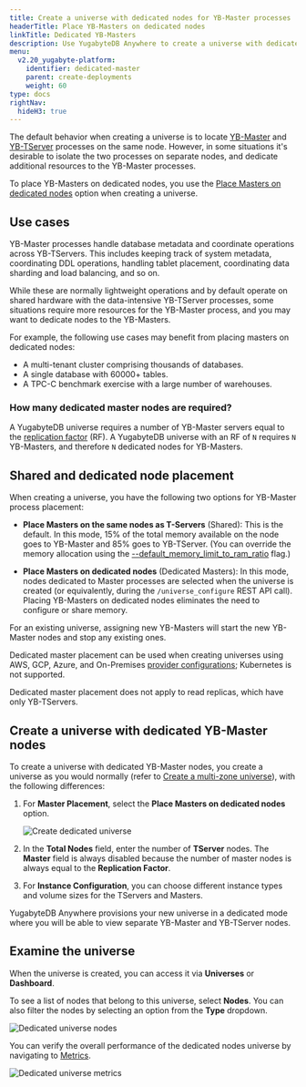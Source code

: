 ```yaml
---
title: Create a universe with dedicated nodes for YB-Master processes
headerTitle: Place YB-Masters on dedicated nodes
linkTitle: Dedicated YB-Masters
description: Use YugabyteDB Anywhere to create a universe with dedicated YB-Master nodes.
menu:
  v2.20_yugabyte-platform:
    identifier: dedicated-master
    parent: create-deployments
    weight: 60
type: docs
rightNav:
  hideH3: true
---
```


The default behavior when creating a universe is to locate [YB-Master](../../../architecture/yb-master/) and [YB-TServer](../../../architecture/yb-tserver/) processes on the same node. However, in some situations it's desirable to isolate the two processes on separate nodes, and dedicate additional resources to the YB-Master processes.

To place YB-Masters on dedicated nodes, you use the [Place Masters on dedicated nodes](#shared-and-dedicated-node-placement) option when creating a universe.

## Use cases

YB-Master processes handle database metadata and coordinate operations across YB-TServers. This includes keeping track of system metadata, coordinating DDL operations, handling tablet placement, coordinating data sharding and load balancing, and so on.

While these are normally lightweight operations and by default operate on shared hardware with the data-intensive YB-TServer processes, some situations require more resources for the YB-Master process, and you may want to dedicate nodes to the YB-Masters.

For example, the following use cases may benefit from placing masters on dedicated nodes:

- A multi-tenant cluster comprising thousands of databases.
- A single database with 60000+ tables.
- A TPC-C benchmark exercise with a large number of warehouses.

### How many dedicated master nodes are required?

A YugabyteDB universe requires a number of YB-Master servers equal to the [replication factor](../../../architecture/docdb-replication/replication/#replication-factor) (RF). A YugabyteDB universe with an RF of `N` requires `N` YB-Masters, and therefore `N` dedicated nodes for YB-Masters.

## Shared and dedicated node placement

When creating a universe, you have the following two options for YB-Master process placement:

- **Place Masters on the same nodes as T-Servers** (Shared): This is the default. In this mode, 15% of the total memory available on the node goes to YB-Master and 85% goes to YB-TServer. (You can override the memory allocation using the [--default_memory_limit_to_ram_ratio](../../../reference/configuration/yb-tserver/#default-memory-limit-to-ram-ratio) flag.)

- **Place Masters on dedicated nodes** (Dedicated Masters): In this mode, nodes dedicated to Master processes are selected when the universe is created (or equivalently, during the `/universe_configure` REST API call). Placing YB-Masters on dedicated nodes eliminates the need to configure or share memory.

For an existing universe, assigning new YB-Masters will start the new YB-Master nodes and stop any existing ones.

Dedicated master placement can be used when creating universes using AWS, GCP, Azure, and On-Premises [provider configurations](../../configure-yugabyte-platform/); Kubernetes is not supported.

Dedicated master placement does not apply to read replicas, which have only YB-TServers.

## Create a universe with dedicated YB-Master nodes

To create a universe with dedicated YB-Master nodes, you create a universe as you would normally (refer to [Create a multi-zone universe](../create-universe-multi-zone/)), with the following differences:

1. For **Master Placement**, select the **Place Masters on dedicated nodes** option.

    ![Create dedicated universe](/images/yp/create-deployments/create-dedicated-universe.png)

1. In the **Total Nodes** field, enter the number of **TServer** nodes. The **Master** field is always disabled because the number of master nodes is always equal to the **Replication Factor**.

1. For **Instance Configuration**, you can choose different instance types and volume sizes for the TServers and Masters.

YugabyteDB Anywhere provisions your new universe in a dedicated mode where you will be able to view separate YB-Master and YB-TServer nodes.

## Examine the universe

When the universe is created, you can access it via **Universes** or **Dashboard**.

To see a list of nodes that belong to this universe, select **Nodes**. You can also filter the nodes by selecting an option from the **Type** dropdown.

![Dedicated universe nodes](/images/yp/create-deployments/dedicated-universe-nodes.png)

You can verify the overall performance of the dedicated nodes universe by navigating to [Metrics](../../alerts-monitoring/anywhere-metrics/).

![Dedicated universe metrics](/images/yp/create-deployments/dedicated-universe-metrics.png)
